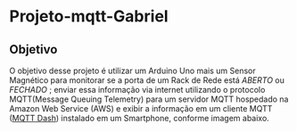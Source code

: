 # Projeto-mqtt-Gabriel
<p>

## Objetivo 
</p>

O objetivo desse projeto é utilizar um Arduino Uno mais um Sensor Magnético para monitorar se a porta de um Rack de Rede está *ABERTO* ou *FECHADO* ; enviar essa informação via internet utilizando o protocolo MQTT(Message Queuing Telemetry) para um servidor MQTT hospedado na Amazon Web Service (AWS) e exibir a informação em um cliente MQTT  ([MQTT Dash](https://play.google.com/store/apps/details?id=net.routix.mqttdash&hl=pt_BR&gl=US)) instalado em um Smartphone, conforme imagem abaixo.

